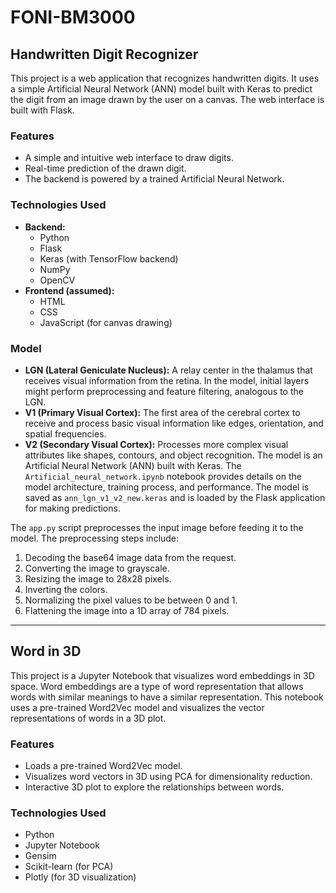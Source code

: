 # FONI-BM3000

## Handwritten Digit Recognizer

This project is a web application that recognizes handwritten digits. It uses a simple Artificial Neural Network (ANN) model built with Keras to predict the digit from an image drawn by the user on a canvas. The web interface is built with Flask.

### Features

* A simple and intuitive web interface to draw digits.
* Real-time prediction of the drawn digit.
* The backend is powered by a trained Artificial Neural Network.

### Technologies Used

* **Backend:**
    * Python
    * Flask
    * Keras (with TensorFlow backend)
    * NumPy
    * OpenCV
* **Frontend (assumed):**
    * HTML
    * CSS
    * JavaScript (for canvas drawing)
 
### Model
* **LGN (Lateral Geniculate Nucleus):** A relay center in the thalamus that receives visual information from the retina. In the model, initial layers might perform preprocessing and feature filtering, analogous to the LGN.
* **V1 (Primary Visual Cortex):** The first area of the cerebral cortex to receive and process basic visual information like edges, orientation, and spatial frequencies.
* **V2 (Secondary Visual Cortex):** Processes more complex visual attributes like shapes, contours, and object recognition.
The model is an Artificial Neural Network (ANN) built with Keras. The `Artificial_neural_network.ipynb` notebook provides details on the model architecture, training process, and performance. The model is saved as `ann_lgn_v1_v2_new.keras` and is loaded by the Flask application for making predictions.

The `app.py` script preprocesses the input image before feeding it to the model. The preprocessing steps include:
1.  Decoding the base64 image data from the request.
2.  Converting the image to grayscale.
3.  Resizing the image to 28x28 pixels.
4.  Inverting the colors.
5.  Normalizing the pixel values to be between 0 and 1.
6.  Flattening the image into a 1D array of 784 pixels.


---

## Word in 3D

This project is a Jupyter Notebook that visualizes word embeddings in 3D space. Word embeddings are a type of word representation that allows words with similar meanings to have a similar representation. This notebook uses a pre-trained Word2Vec model and visualizes the vector representations of words in a 3D plot.

### Features

* Loads a pre-trained Word2Vec model.
* Visualizes word vectors in 3D using PCA for dimensionality reduction.
* Interactive 3D plot to explore the relationships between words.

### Technologies Used

* Python
* Jupyter Notebook
* Gensim
* Scikit-learn (for PCA)
* Plotly (for 3D visualization)
